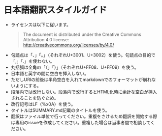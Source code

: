 # 日本語翻訳スタイルガイド

* ライセンスは以下に従います。
  > The document is distributed under the Creative Commons Attribution 4.0 license: http://creativecommons.org/licenses/by/4.0/
* 句読点は「、」「。」（それぞれU+3001、U+3002）を使う。句読点の目的で「,」「.」を使わない。
* 丸括弧は全角の「（」「）」（それぞれU+FF08、U+FF09）を使う。
* 日本語と英字の間に空白を挿入しない。
* ただしURIの前後は半角空白を入れてmarkdownでのフォーマットが崩れないようにする。
* 段落内では改行しない。段落内で改行するとHTML化時に余計な空白が挿入されることを防ぐため。
* 改行記号はLF（%x0A）を使う。
* タイトルはSUMMARY.md記載のタイトルを使う。
* 翻訳はファイル単位で行ってください。重複をさけるため翻訳を開始する際は専用のissueを作成してください。重複した場合は当事者間で相談してください。
